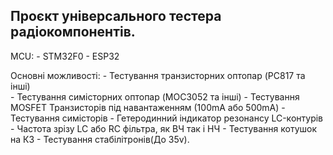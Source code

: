 ## Проєкт універсального тестера радіокомпонентів.
MCU:
    - STM32F0
    - ESP32

Основні можливості:
    - Тестування транзисторних оптопар (PC817 та інші)  
    - Тестування симісторних оптопар (MOC3052 та інші) 
    - Тестування MOSFET Транзисторів під навантаженням (100mA або 500mA)
    - Тестування симісторів
    - Гетеродинний індикатор резонансу LC-контурів
    - Частота зрізу LC або RC фільтра, як ВЧ так і НЧ
    - Тестування котушок на КЗ
    - Тестування стабілітронів(До 35v).
